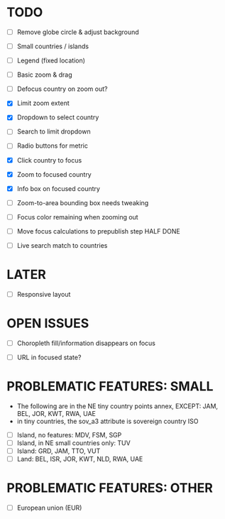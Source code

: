 TODO
====

  - [ ] Remove globe circle & adjust background
  - [ ] Small countries / islands
  - [ ] Legend (fixed location)
  - [ ] Basic zoom & drag
  - [ ] Defocus country on zoom out?
  - [x] Limit zoom extent
  - [x] Dropdown to select country
  - [ ] Search to limit dropdown
  - [ ] Radio buttons for metric
  - [x] Click country to focus
  - [x] Zoom to focused country
  - [x] Info box on focused country
  - [ ] Zoom-to-area bounding box needs tweaking
  - [ ] Focus color remaining when zooming out

  - [ ] Move focus calculations to prepublish step  HALF DONE

  - [ ] Live search match to countries


LATER
=====

  - [ ] Responsive layout


OPEN ISSUES
===========

  - [ ] Choropleth fill/information disappears on focus
  - [ ] URL in focused state?


PROBLEMATIC FEATURES: SMALL
==========================

  - The following are in the NE tiny country points annex, EXCEPT:
    JAM, BEL, JOR, KWT, RWA, UAE
  - in tiny countries, the sov_a3 attribute is sovereign country ISO

  - [ ] Island, no features: MDV, FSM, SGP
  - [ ] Island, in NE small countries only: TUV
  - [ ] Island: GRD, JAM, TTO, VUT
  - [ ] Land: BEL, ISR, JOR, KWT, NLD, RWA, UAE

PROBLEMATIC FEATURES: OTHER
===========================

  - [ ] European union (EUR)
